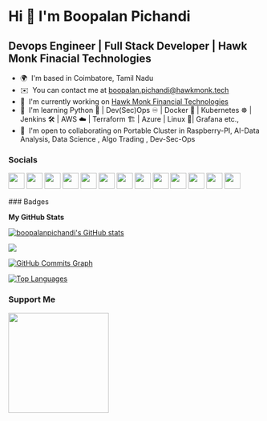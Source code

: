 Hi 👋 I'm Boopalan Pichandi
==================================

Devops Engineer | Full Stack Developer | Hawk Monk Finacial Technologies
--------------------

*   🌍  I'm based in Coimbatore, Tamil Nadu
*   ✉️  You can contact me at [boopalan.pichandi@hawkmonk.tech](mailto:boopalan.pichandi@hawkmonk.tech)
*   🚀  I'm currently working on [Hawk Monk Financial Technologies](https://hawkmonk.tech)
*   🧠  I'm learning Python 🐍 | Dev(Sec)Ops ♾️ | Docker 🐳 | Kubernetes ☸ | Jenkins 🛠️ | AWS ☁️ | Terraform 🏗️ | Azure | Linux 🐧| Grafana etc.,
*   🤝  I'm open to collaborating on Portable Cluster in Raspberry-PI, AI-Data Analysis, Data Science , Algo Trading , Dev-Sec-Ops 
  
### Socials

<p align="left"> <a href="https://www.codesandbox.com/boopalanpichandi" target="_blank" rel="noreferrer"><img src="https://raw.githubusercontent.com/danielcranney/readme-generator/main/public/icons/socials/codesandbox.svg" width="32" height="32" /></a> <a href="https://www.dev.to/boopalanpichandi" target="_blank" rel="noreferrer"><img src="https://raw.githubusercontent.com/danielcranney/readme-generator/main/public/icons/socials/devdotto.svg" width="32" height="32" /></a> <a href="https://discord.com/users/boopalanpichandi" target="_blank" rel="noreferrer"><img src="https://raw.githubusercontent.com/danielcranney/readme-generator/main/public/icons/socials/discord.svg" width="32" height="32" /></a> <a href="https://www.dribbble.com/boopalanpichandi" target="_blank" rel="noreferrer"><img src="https://raw.githubusercontent.com/danielcranney/readme-generator/main/public/icons/socials/dribbble.svg" width="32" height="32" /></a> <a href="https://www.facebook.com/boopalanpichandi98" target="_blank" rel="noreferrer"><img src="https://raw.githubusercontent.com/danielcranney/readme-generator/main/public/icons/socials/facebook.svg" width="32" height="32" /></a> <a href="https://www.github.com/boopalanpichandi" target="_blank" rel="noreferrer"><img src="https://raw.githubusercontent.com/danielcranney/readme-generator/main/public/icons/socials/github.svg" width="32" height="32" /></a> <a href="https://boopalanpichandi" target="_blank" rel="noreferrer"><img src="https://raw.githubusercontent.com/danielcranney/readme-generator/main/public/icons/socials/hashnode.svg" width="32" height="32" /></a> <a href="http://www.instagram.com/boopalanpichandi" target="_blank" rel="noreferrer"><img src="https://raw.githubusercontent.com/danielcranney/readme-generator/main/public/icons/socials/instagram.svg" width="32" height="32" /></a> <a href="https://www.linkedin.com/in/boopalan-pichandi-21257512b" target="_blank" rel="noreferrer"><img src="https://raw.githubusercontent.com/danielcranney/readme-generator/main/public/icons/socials/linkedin.svg" width="32" height="32" /></a> <a href="https://www.polywork.com/boopalanpichandi" target="_blank" rel="noreferrer"><img src="https://raw.githubusercontent.com/danielcranney/readme-generator/main/public/icons/socials/polywork.svg" width="32" height="32" /></a> <a href="http://www.medium.com/boopalanragul98" target="_blank" rel="noreferrer"><img src="https://raw.githubusercontent.com/danielcranney/readme-generator/main/public/icons/socials/medium.svg" width="32" height="32" /></a> <a href="https://www.twitter.com/boopalanragul" target="_blank" rel="noreferrer"><img src="https://raw.githubusercontent.com/danielcranney/readme-generator/main/public/icons/socials/twitter.svg" width="32" height="32" /></a> <a href="https://www.youtube.com/c/boopalanpichandi" target="_blank" rel="noreferrer"><img src="https://raw.githubusercontent.com/danielcranney/readme-generator/main/public/icons/socials/youtube.svg" width="32" height="32" /></a></p>
### Badges

<b>My GitHub Stats</b>

<a href="http://www.github.com/boopalanpichandi"><img src="https://github-readme-stats.vercel.app/api?username=boopalanpichandi&show_icons=true&hide=&title_color=0891b2&text_color=ffffff&icon_color=0891b2&bg_color=1c1917&hide_border=true&show_icons=true" alt="boopalanpichandi's GitHub stats" /></a>

<a href="http://www.github.com/boopalanpichandi"><img src="https://github-readme-streak-stats.herokuapp.com/?user=boopalanpichandi&stroke=ffffff&background=1c1917&ring=0891b2&fire=0891b2&currStreakNum=ffffff&currStreakLabel=0891b2&sideNums=ffffff&sideLabels=ffffff&dates=ffffff&hide_border=true" /></a>

<a href="http://www.github.com/boopalanpichandi"><img src="https://activity-graph.herokuapp.com/graph?username=boopalanpichandi&bg_color=1c1917&color=ffffff&line=0891b2&point=ffffff&area_color=1c1917&area=true&hide_border=true&custom_title=GitHub%20Commits%20Graph" alt="GitHub Commits Graph" /></a>

<a href="https://github.com/boopalanpichandi" align="left"><img src="https://github-readme-stats.vercel.app/api/top-langs/?username=boopalanpichandi&langs_count=10&title_color=0891b2&text_color=ffffff&icon_color=0891b2&bg_color=1c1917&hide_border=true&locale=en&custom_title=Top%20%Languages" alt="Top Languages" /></a>

### Support Me

<a href="https://www.buymeacoffee.com/boopalanpichandi"><img src="https://cdn.buymeacoffee.com/buttons/v2/default-yellow.png" width="200" /></a>
